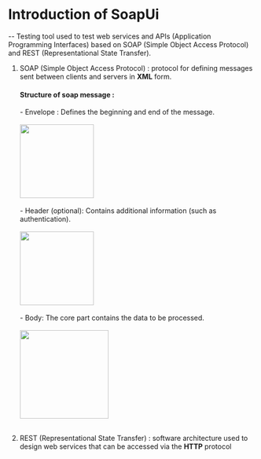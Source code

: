 # Introduction of SoapUi
-- Testing tool used to test web services and APIs (Application Programming Interfaces) based on SOAP (Simple Object Access Protocol) and REST (Representational State Transfer). <br>
1. SOAP (Simple Object Access Protocol) : protocol for defining messages sent between clients and servers in **XML** form.
   <h4>Structure of soap message :</h4> 
   - Envelope : Defines the beginning and end of the message.<br><br>
      <img height="150em" src="https://github.com/TikaYuliLestari/Knowladge-SaldoMobo/blob/b7d15bb8a2c71e57f433fd6a66c8b2c2de4488b2/1.%20Envelope.png" data-canonical- style="max-width: 100%;"> <br><br>
   - Header (optional): Contains additional information (such as authentication).<br><br>
      <img height="150em" src="https://github.com/TikaYuliLestari/Knowladge-SaldoMobo/blob/205f560fad8c33c6297901080a9198f112264032/2.%20Header.png" data-canonical- style="max-width: 100%;"> <br><br>
   - Body: The core part contains the data to be processed.<br><br>
      <img height="180em" src="https://github.com/TikaYuliLestari/Knowladge-SaldoMobo/blob/205f560fad8c33c6297901080a9198f112264032/3.%20Body.png" data-canonical- style="max-width: 100%;"> <br><br>
   
3. REST (Representational State Transfer) : software architecture used to design web services that can be accessed via the **HTTP** protocol

